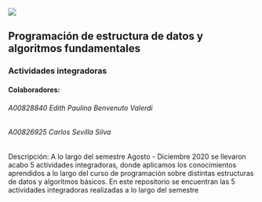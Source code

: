 ![](https://javier.rodriguez.org.mx/itesm/2014/tecnologico-de-monterrey-blue.png)
## Programación de estructura de datos y algoritmos fundamentales
### Actividades integradoras

#### Colaboradores:
###### A00828840  Edith Paulina Benvenuto Valerdi 
###### A00826925 Carlos Sevilla Silva
 
Descripción:
A lo largo del semestre Agosto - Diciembre 2020 se llevaron acabo 5 actividades integradoras, donde aplicamos los conocimientos aprendidos a lo largo del curso de programación sobre distintas estructuras de datos y algoritmos básicos. 
En este repositorio se encuentran las 5 actividades integradoras realizadas a lo largo del semestre
